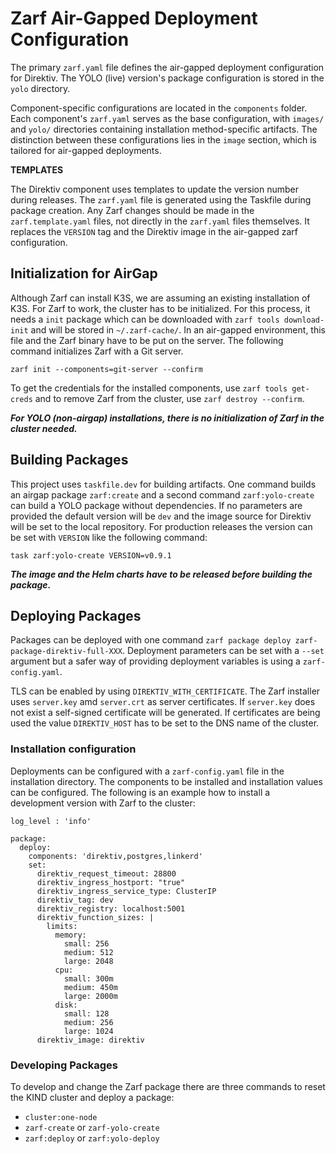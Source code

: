 # Zarf Air-Gapped Deployment Configuration

The primary `zarf.yaml` file defines the air-gapped deployment configuration for Direktiv. The YOLO (live) version's package configuration is stored in the `yolo` directory.

Component-specific configurations are located in the `components` folder. Each component's `zarf.yaml` serves as the base configuration, with `images/` and `yolo/` directories containing installation method-specific artifacts. The distinction between these configurations lies in the `image` section, which is tailored for air-gapped deployments.

**TEMPLATES**

The Direktiv component uses templates to update the version number during releases. The `zarf.yaml` file is generated using the Taskfile during package creation. Any Zarf changes should be made in the `zarf.template.yaml` files, not directly in the `zarf.yaml` files themselves. It replaces the `VERSION` tag and the Direktiv image in the air-gapped zarf configuration.


## Initialization for AirGap

Although Zarf can install K3S, we are assuming an existing installation of K3S. For Zarf to work, the cluster has to be initialized. For this process, it needs a `init` package which can be downloaded with `zarf tools download-init` and will be stored in `~/.zarf-cache/`. In an air-gapped environment, this file and the Zarf binary have to be put on the server. The following command initializes Zarf with a Git server.

`zarf init --components=git-server --confirm`

To get the credentials for the installed components, use `zarf tools get-creds` and to remove Zarf from the cluster, use `zarf destroy --confirm`.

***For YOLO (non-airgap) installations, there is no initialization of Zarf in the cluster needed.***

## Building Packages

This project uses `taskfile.dev` for building artifacts. One command builds an airgap package `zarf:create` and a second command `zarf:yolo-create` can build a YOLO package without dependencies. If no parameters are provided the default version will be `dev` and the image source for Direktiv will be set to the local repository. For production releases the version can be set with `VERSION` like the following command:

`task zarf:yolo-create VERSION=v0.9.1`

***The image and the Helm charts have to be released before building the package.***

## Deploying Packages

Packages can be deployed with one command `zarf package deploy zarf-package-direktiv-full-XXX`. Deployment parameters can be set with a `--set` argument but a safer way of providing deployment variables is using a `zarf-config.yaml`. 

TLS can be enabled by using `DIREKTIV_WITH_CERTIFICATE`. The Zarf installer uses `server.key` amd `server.crt` as server certificates. If `server.key` does not exist a self-signed certificate will be generated. If certificates are being used the value `DIREKTIV_HOST` has to be set to the DNS name of the cluster. 

### Installation configuration

Deployments can be configured with a `zarf-config.yaml` file in the installation directory. The components to be installed and installation values can be configured. The following is an example how to install a development version with Zarf to the cluster: 

```
log_level : 'info'

package:
  deploy:
    components: 'direktiv,postgres,linkerd'
    set:
      direktiv_request_timeout: 28800
      direktiv_ingress_hostport: "true"
      direktiv_ingress_service_type: ClusterIP
      direktiv_tag: dev
      direktiv_registry: localhost:5001      
      direktiv_function_sizes: |
        limits:
          memory:
            small: 256
            medium: 512
            large: 2048
          cpu:
            small: 300m
            medium: 450m
            large: 2000m
          disk:
            small: 128
            medium: 256
            large: 1024
      direktiv_image: direktiv
```

### Developing Packages

To develop and change the Zarf package there are three commands to reset the KIND cluster and deploy a package:

- `cluster:one-node`
- `zarf-create` or `zarf-yolo-create`
- `zarf:deploy` or `zarf:yolo-deploy`


